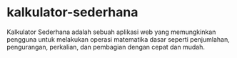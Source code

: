 # kalkulator-sederhana
Kalkulator Sederhana adalah sebuah aplikasi web yang memungkinkan pengguna untuk melakukan operasi matematika dasar seperti penjumlahan, pengurangan, perkalian, dan pembagian dengan cepat dan mudah.
